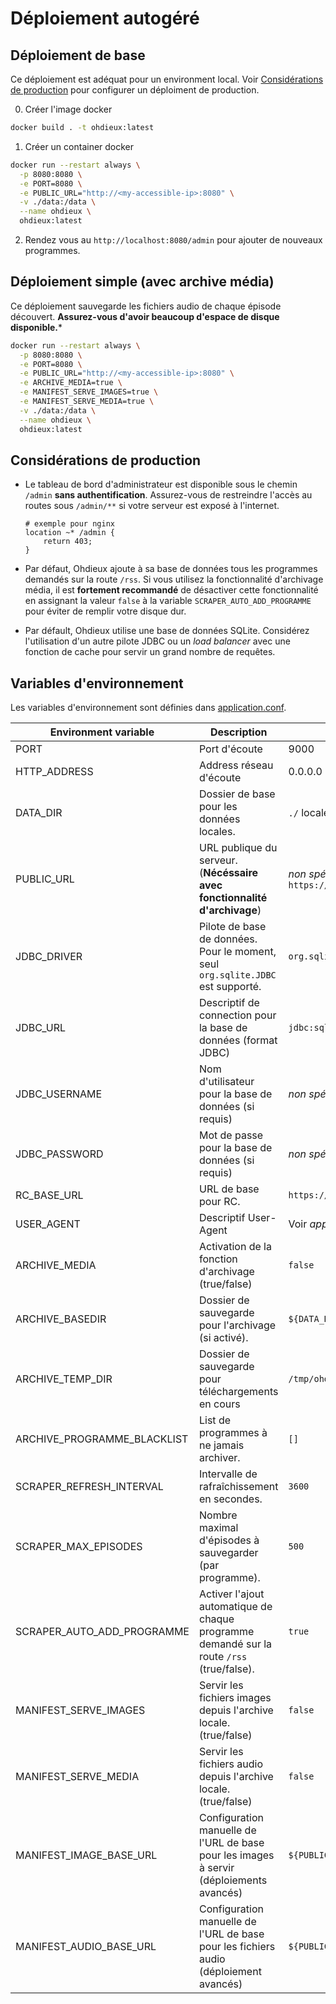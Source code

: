 # Déploiement autogéré

## Déploiement de base
Ce déploiement est adéquat pour un environment local. Voir [Considérations de
production](#considérations-de-production) pour configurer un
déploiment de production.

0. Créer l'image docker
```bash
docker build . -t ohdieux:latest
```
1. Créer un container docker
```bash
docker run --restart always \
  -p 8080:8080 \
  -e PORT=8080 \
  -e PUBLIC_URL="http://<my-accessible-ip>:8080" \
  -v ./data:/data \
  --name ohdieux \
  ohdieux:latest
```
2. Rendez vous au `http://localhost:8080/admin` pour ajouter de
   nouveaux programmes.

## Déploiement simple (avec archive média)
Ce déploiement sauvegarde les fichiers audio de chaque épisode découvert.
**Assurez-vous d'avoir beaucoup d'espace de disque disponible.***

```bash
docker run --restart always \
  -p 8080:8080 \
  -e PORT=8080 \
  -e PUBLIC_URL="http://<my-accessible-ip>:8080" \
  -e ARCHIVE_MEDIA=true \
  -e MANIFEST_SERVE_IMAGES=true \
  -e MANIFEST_SERVE_MEDIA=true \
  -v ./data:/data \
  --name ohdieux \
  ohdieux:latest
```

## Considérations de production
* Le tableau de bord d'administrateur est disponible sous le chemin
  `/admin` **sans authentification**. Assurez-vous de restreindre
  l'accès au routes sous `/admin/**` si votre serveur est exposé à l'internet.
  ```
  # exemple pour nginx
  location ~* /admin {
      return 403;
  }
  ```
  
* Par défaut, Ohdieux ajoute à sa base de données tous les programmes
  demandés sur la route `/rss`. Si vous utilisez la fonctionnalité
  d'archivage média, il est **fortement recommandé** de désactiver
  cette fonctionnalité en assignant la valeur `false` à la variable
  `SCRAPER_AUTO_ADD_PROGRAMME` pour éviter de remplir votre disque dur.

* Par défault, Ohdieux utilise une base de données SQLite. Considérez
  l'utilisation d'un autre pilote JDBC ou un _load balancer_ avec une
  fonction de cache pour servir un grand nombre de requêtes.


## Variables d'environnement
Les variables d'environnement sont définies dans [application.conf](/src/main/resources/application.conf).

| Environment variable        | Description                                                                               | Default value                             |
|-----------------------------|-------------------------------------------------------------------------------------------|-------------------------------------------|
| PORT                        | Port d'écoute                                                                             | 9000                                      |
| HTTP_ADDRESS                | Address réseau d'écoute                                                                   | 0.0.0.0                                   |
| DATA_DIR                    | Dossier de base pour les données locales.                                                 | `./` localement, `/data/` dans docker.    |
| PUBLIC_URL                  | URL publique du serveur. (**Nécéssaire avec fonctionnalité d'archivage**)                 | _non spécifié_, ex. `https://example.com` |
| JDBC_DRIVER                 | Pilote de base de données. Pour le moment, seul `org.sqlite.JDBC` est supporté.           | `org.sqlite.JDBC`                         |
| JDBC_URL                    | Descriptif de connection pour la base de données (format JDBC)                            | `jdbc:sqlite:${DATA_DIR}ohdieux.db`       |
| JDBC_USERNAME               | Nom d'utilisateur pour la base de données (si requis)                                     | _non spécifié_                            |
| JDBC_PASSWORD               | Mot de passe pour la base de données (si requis)                                          | _non spécifié_                            |
| RC_BASE_URL                 | URL de base pour RC.                                                                      | `https://services.radio-canada.ca`        |
| USER_AGENT                  | Descriptif User-Agent                                                                     | Voir _application.conf_                   |
| ARCHIVE_MEDIA               | Activation de la fonction d'archivage (true/false)                                        | `false`                                   |
| ARCHIVE_BASEDIR             | Dossier de sauvegarde pour l'archivage (si activé).                                       | `${DATA_DIR}archive`                      |
| ARCHIVE_TEMP_DIR            | Dossier de sauvegarde pour téléchargements en cours                                       | `/tmp/ohdieux`                            |
| ARCHIVE_PROGRAMME_BLACKLIST | List de programmes à ne jamais archiver.                                                  | `[]`                                      |
| SCRAPER_REFRESH_INTERVAL    | Intervalle de rafraîchissement en secondes.                                               | `3600`                                    |
| SCRAPER_MAX_EPISODES        | Nombre maximal d'épisodes à sauvegarder (par programme).                                  | `500`                                     |
| SCRAPER_AUTO_ADD_PROGRAMME  | Activer l'ajout automatique de chaque programme demandé sur la route `/rss` (true/false). | `true`                                    |
| MANIFEST_SERVE_IMAGES       | Servir les fichiers images depuis l'archive locale. (true/false)                          | `false`                                   |
| MANIFEST_SERVE_MEDIA        | Servir les fichiers audio depuis l'archive locale. (true/false)                           | `false`                                   |
| MANIFEST_IMAGE_BASE_URL     | Configuration manuelle de l'URL de base pour les images à servir (déploiements avancés)   | `${PUBLIC_URL}/media/images/`             |
| MANIFEST_AUDIO_BASE_URL     | Configuration manuelle de l'URL de base pour les fichiers audio (déploiement avancés)     | `${PUBLIC_URL}/media/audio/`              |



